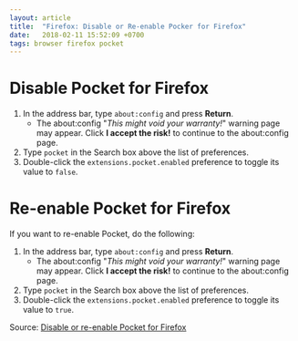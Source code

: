 ```yaml
---
layout: article
title:  "Firefox: Disable or Re-enable Pocker for Firefox"
date:   2018-02-11 15:52:09 +0700
tags: browser firefox pocket
---
```


# Disable Pocket for Firefox

1. In the address bar, type `about:config` and press **Return**.
	- The about:config "*This might void your warranty!*" warning page may appear. Click **I accept the risk!** to continue to the about:config page. 
2. Type `pocket` in the Search box above the list of preferences.
3. Double-click the `extensions.pocket.enabled` preference to toggle its value to `false`.

# Re-enable Pocket for Firefox

If you want to re-enable Pocket, do the following:

1. In the address bar, type `about:config` and press **Return**.
	- The about:config "*This might void your warranty!*" warning page may appear. Click **I accept the risk!** to continue to the about:config page. 
2. Type `pocket` in the Search box above the list of preferences.
3. Double-click the `extensions.pocket.enabled` preference to toggle its value to `true`.

Source: [Disable or re-enable Pocket for Firefox](https://support.mozilla.org/en-US/kb/disable-or-re-enable-pocket-for-firefox)
